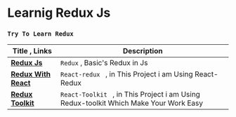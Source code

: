 # Learnig Redux Js 
### `Try To Learn Redux`



| Title  , Links                        | Description                                                                            |
| ------------------------------------- | -------------------------------------------------------------------------------------- |
| [__Redux Js__](/Redux%20JS/)          | `Redux` , Basic's Redux in Js                                                          |
| [__Redux With React__](/React-Redux/) | `React-redux ` , in This Project i am Using React-Redux                                |
| [__Redux Toolkit__](/Redux-Toolkit/)  | `React-Toolkit ` , in This  Project i am Using Redux-toolkit Which Make Your Work Easy |
